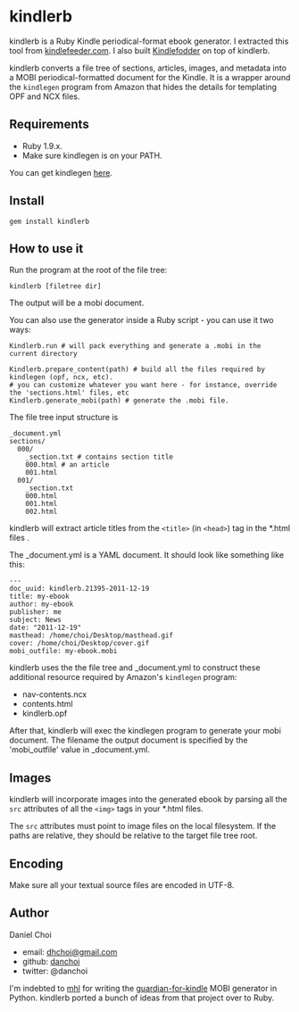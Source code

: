 # kindlerb

kindlerb is a Ruby Kindle periodical-format ebook generator. I extracted
this tool from [kindlefeeder.com][kf1]. I also built [Kindlefodder][kf2] on
top of kindlerb.

[kf1]:http://kindlefeeder.com
[kf2]:https://github.com/danchoi/kindlefodder

kindlerb converts a file tree of sections, articles, images, and metadata into
a MOBI periodical-formatted document for the Kindle. It is a wrapper around the
`kindlegen` program from Amazon that hides the details for templating OPF and NCX
files.

## Requirements

* Ruby 1.9.x. 
* Make sure kindlegen is on your PATH.

You can get kindlegen [here][kindlegen].

[kindlegen]:http://www.amazon.com/gp/feature.html?docId=1000234621

## Install

    gem install kindlerb

## How to use it 

Run the program at the root of the file tree:

    kindlerb [filetree dir]

The output will be a mobi document.

You can also use the generator inside a Ruby script - you can use it two ways:

    Kindlerb.run # will pack everything and generate a .mobi in the current directory

    Kindlerb.prepare_content(path) # build all the files required by kindlegen (opf, ncx, etc).
    # you can customize whatever you want here - for instance, override the 'sections.html' files, etc
    Kindlerb.generate_mobi(path) # generate the .mobi file.

The file tree input structure is 

    _document.yml
    sections/
      000/
        _section.txt # contains section title
        000.html # an article
        001.html 
      001/
        _section.txt 
        000.html
        001.html 
        002.html

kindlerb will extract article titles from the `<title>` (in `<head>`) tag in
the *.html files .

The _document.yml is a YAML document. It should look like something like this:

    --- 
    doc_uuid: kindlerb.21395-2011-12-19
    title: my-ebook
    author: my-ebook
    publisher: me
    subject: News
    date: "2011-12-19"
    masthead: /home/choi/Desktop/masthead.gif
    cover: /home/choi/Desktop/cover.gif
    mobi_outfile: my-ebook.mobi

kindlerb uses the the file tree and _document.yml to construct these additional
resource required by Amazon's `kindlegen` program:

* nav-contents.ncx 
* contents.html
* kindlerb.opf

After that, kindlerb will exec the kindlegen program to generate your mobi
document.  The filename the output document is specified by the 'mobi_outfile'
value in _document.yml.

## Images

kindlerb will incorporate images into the generated ebook by parsing all the
`src` attributes of all the `<img>` tags in your *.html files.

The `src` attributes must point to image files on the local filesystem. If the
paths are relative, they should be relative to the target file tree root. 


## Encoding

Make sure all your textual source files are encoded in UTF-8.


## Author 

Daniel Choi 

* email: dhchoi@gmail.com
* github: [danchoi][github]
* twitter: @danchoi

[github]:http://github.com/danchoi


I'm indebted to [mhl][mhl] for writing the
[guardian-for-kindle][guardian-for-kindle] MOBI generator in Python. kindlerb
ported a bunch of ideas from that project over to Ruby.

[mhl]:https://github.com/mhl
[guardian-for-kindle]:https://github.com/mhl/guardian-for-kindle




